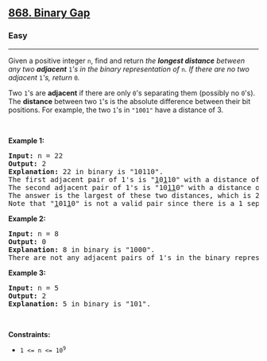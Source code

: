 <h2><a href="https://leetcode.com/problems/binary-gap/">868. Binary Gap</a></h2><h3>Easy</h3><hr><div style="user-select: auto;"><p style="user-select: auto;">Given a positive integer <code style="user-select: auto;">n</code>, find and return <em style="user-select: auto;">the <strong style="user-select: auto;">longest distance</strong> between any two <strong style="user-select: auto;">adjacent</strong> </em><code style="user-select: auto;">1</code><em style="user-select: auto;">'s in the binary representation of </em><code style="user-select: auto;">n</code><em style="user-select: auto;">. If there are no two adjacent </em><code style="user-select: auto;">1</code><em style="user-select: auto;">'s, return </em><code style="user-select: auto;">0</code><em style="user-select: auto;">.</em></p>

<p style="user-select: auto;">Two <code style="user-select: auto;">1</code>'s are <strong style="user-select: auto;">adjacent</strong> if there are only <code style="user-select: auto;">0</code>'s separating them (possibly no <code style="user-select: auto;">0</code>'s). The <b style="user-select: auto;">distance</b> between two <code style="user-select: auto;">1</code>'s is the absolute difference between their bit positions. For example, the two <code style="user-select: auto;">1</code>'s in <code style="user-select: auto;">"1001"</code> have a distance of 3.</p>

<p style="user-select: auto;">&nbsp;</p>
<p style="user-select: auto;"><strong style="user-select: auto;">Example 1:</strong></p>

<pre style="user-select: auto;"><strong style="user-select: auto;">Input:</strong> n = 22
<strong style="user-select: auto;">Output:</strong> 2
<strong style="user-select: auto;">Explanation:</strong> 22 in binary is "10110".
The first adjacent pair of 1's is "<u style="user-select: auto;">1</u>0<u style="user-select: auto;">1</u>10" with a distance of 2.
The second adjacent pair of 1's is "10<u style="user-select: auto;">11</u>0" with a distance of 1.
The answer is the largest of these two distances, which is 2.
Note that "<u style="user-select: auto;">1</u>01<u style="user-select: auto;">1</u>0" is not a valid pair since there is a 1 separating the two 1's underlined.
</pre>

<p style="user-select: auto;"><strong style="user-select: auto;">Example 2:</strong></p>

<pre style="user-select: auto;"><strong style="user-select: auto;">Input:</strong> n = 8
<strong style="user-select: auto;">Output:</strong> 0
<strong style="user-select: auto;">Explanation:</strong> 8 in binary is "1000".
There are not any adjacent pairs of 1's in the binary representation of 8, so we return 0.
</pre>

<p style="user-select: auto;"><strong style="user-select: auto;">Example 3:</strong></p>

<pre style="user-select: auto;"><strong style="user-select: auto;">Input:</strong> n = 5
<strong style="user-select: auto;">Output:</strong> 2
<strong style="user-select: auto;">Explanation:</strong> 5 in binary is "101".
</pre>

<p style="user-select: auto;">&nbsp;</p>
<p style="user-select: auto;"><strong style="user-select: auto;">Constraints:</strong></p>

<ul style="user-select: auto;">
	<li style="user-select: auto;"><code style="user-select: auto;">1 &lt;= n &lt;= 10<sup style="user-select: auto;">9</sup></code></li>
</ul>
</div>